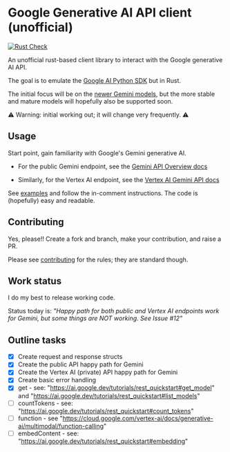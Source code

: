 # Google Generative AI API client (unofficial)

[![Rust Check](https://github.com/avastmick/google-generative-ai-rs/actions/workflows/rust-check.yml/badge.svg)](https://github.com/avastmick/google-generative-ai-rs/actions/workflows/rust-check.yml)

An unofficial rust-based client library to interact with the Google generative AI API.

The goal is to emulate the [Google AI Python SDK](https://github.com/google/generative-ai-python) but in Rust.

The initial focus will be on the [newer Gemini models](https://blog.google/technology/ai/google-gemini-ai/), but the more stable and mature models will hopefully also be supported soon.

⚠️ Warning: initial working out; it will change very frequently. ⚠️

## Usage

Start point, gain familiarity with Google's Gemini generative AI.

- For the public Gemini endpoint, see the [Gemini API Overview docs](https://ai.google.dev/docs/gemini_api_overview)

- Similarly, for the Vertex AI endpoint, see the [Vertex AI Gemini API docs](https://cloud.google.com/vertex-ai/docs/generative-ai/model-reference/gemini#text_1)

See [examples](examples) and follow the in-comment instructions. The code is (hopefully) easy and readable.

## Contributing

Yes, please!! Create a fork and branch, make your contribution, and raise a PR.

Please see [contributing](CONTRIBUTING.md) for the rules; they are standard though.

## Work status

I do my best to release working code.

Status today is: *"Happy path for both public and Vertex AI endpoints work for Gemini, but some things are NOT working. See Issue #12"*

## Outline tasks

- [X] Create request and response structs
- [X] Create the public API happy path for Gemini
- [X] Create the Vertex AI (private) API happy path for Gemini
- [X] Create basic error handling
- [X] get - see: "<https://ai.google.dev/tutorials/rest_quickstart#get_model>" and "<https://ai.google.dev/tutorials/rest_quickstart#list_models>"
- [ ] countTokens - see: "<https://ai.google.dev/tutorials/rest_quickstart#count_tokens>"
- [ ] function - see "<https://cloud.google.com/vertex-ai/docs/generative-ai/multimodal/function-calling>"
- [ ] embedContent - see: "<https://ai.google.dev/tutorials/rest_quickstart#embedding>"
